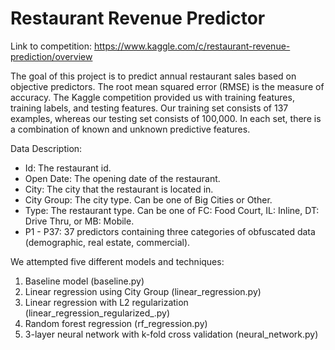 # Restaurant Revenue Predictor

Link to competition: https://www.kaggle.com/c/restaurant-revenue-prediction/overview

The goal of this project is to predict annual restaurant sales based on objective predictors. The root mean squared error (RMSE) is the measure of accuracy. The Kaggle competition provided us with training features, training labels, and testing features. Our training set consists of 137 examples, whereas our testing set consists of 100,000. In each set, there is a combination of known and unknown predictive features.

Data Description:
* Id: The restaurant id.
* Open Date: The opening date of the restaurant.
* City: The city that the restaurant is located in.
* City Group: The city type. Can be one of Big Cities or Other.
* Type: The restaurant type. Can be one of FC: Food Court, IL: Inline, DT: Drive Thru, or MB: Mobile.
* P1 - P37: 37 predictors containing three categories of obfuscated data (demographic, real estate, commercial).

We attempted five different models and techniques:
1. Baseline model (baseline.py)
2. Linear regression using City Group (linear_regression.py)
3. Linear regression with L2 regularization (linear_regression_regularized_.py)
4. Random forest regression (rf_regression.py)
5. 3-layer neural network with k-fold cross validation (neural_network.py)